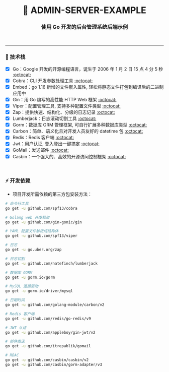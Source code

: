 <!--suppress HtmlDeprecatedAttribute -->
<h1 align="center">🥳 ADMIN-SERVER-EXAMPLE</h1>
<h3 align="center">使用 Go 开发的后台管理系统后端示例</h3>

<p align="center">
  <a>
    <img src="https://img.shields.io/badge/-Golang 1.20-blue?style=flat-square&logo=go&logoColor=white" alt="">
  </a>
  <a>
    <img src="https://img.shields.io/badge/-Gin 1.9.1-blue?style=flat-square&logo=gin&logoColor=white" alt="">
  </a>
  <a>
    <img src="https://img.shields.io/badge/-MySQL-blue?style=flat-square&logo=mysql&logoColor=white" alt="">
  </a>
  <a>
    <img src="https://img.shields.io/badge/-Redis-c14438?style=flat-square&logo=redis&logoColor=white&link=mailto:ezops.cn@gmail.com" alt="">
  </a>
  <a>
    <img src="https://img.shields.io/badge/-Minio-green?style=flat-square&logo=minio&logoColor=white&link=mailto:ezops.cn@gmail.com" alt="">
  </a>
</p>

<hr>

### 🤔 技术栈

- [x] Go：Google 开发的开源编程语言，诞生于 2006 年 1 月 2 日 15 点 4 分 5 秒 [:octocat:](https://github.com/golang/go)
- [x] Cobra：CLI 开发参数处理工具 [:octocat:](https://github.com/spf13/cobra)
- [x] Embed：go 1.16 新增的文件嵌入属性, 轻松将静态文件打包到编译后的二进制应用中
- [x] Gin：用 Go 编写的高性能 HTTP Web 框架 [:octocat:](https://github.com/gin-gonic/gin)
- [x] Viper：配置管理工具, 支持多种配置文件类型 [:octocat:](https://github.com/spf13/viper)
- [x] Zap：提供快速、结构化、分级的日志记录 [:octocat:](https://pkg.go.dev/go.uber.org/zap)
- [x] Lumberjack：日志滚动切割工具 [:octocat:](https://github.com/natefinch/lumberjack)
- [x] Gorm：数据库 ORM 管理框架, 可自行扩展多种数据库类型 [:octocat:](https://gorm.io/gorm)
- [x] Carbon：简单、语义化且对开发人员友好的 datetime 包 [:octocat:](https://github.com/golang-module/carbon)
- [x] Redis：Redis 客户端 [:octocat:](https://github.com/redis/go-redis)
- [x] Jwt：用户认证, 登入登出一键搞定 [:octocat:](https://github.com/appleboy/gin-jwt)
- [x] GoMail：发送邮件 [:octocat:](https://github.com/itrepablik/gomail)
- [x] Casbin：一个强大的、高效的开源访问控制框架 [:octocat:](https://casbin.org/zh/docs/overview)

<br>

### ⚡ 开发依赖

* 项目开发所需依赖的第三方包安装方法：

```bash
# 命令行工具
go get -u github.com/spf13/cobra

# Golang web 开发框架
go get -u github.com/gin-gonic/gin

# YAML 配置文件解析成结构体
go get -u github.com/spf13/viper

# 日志
go get -u go.uber.org/zap

# 日志切割
go get -u github.com/natefinch/lumberjack

# 数据库 GORM
go get -u gorm.io/gorm

# MySQL 连接驱动
go get -u gorm.io/driver/mysql

# 日期时间
go get -u github.com/golang-module/carbon/v2

# Redis 客户端
go get -u github.com/redis/go-redis/v9

# JWT 认证
go get -u github.com/appleboy/gin-jwt/v2

# 邮件发送
go get -u github.com/itrepablik/gomail

# RBAC
go get -u github.com/casbin/casbin/v2
go get -u github.com/casbin/gorm-adapter/v3
```